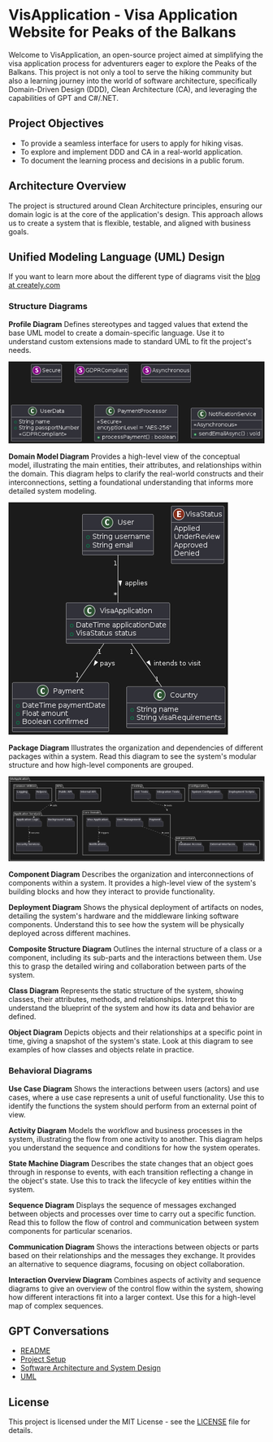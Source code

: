 # VisApplication - Visa Application Website for Peaks of the Balkans

Welcome to VisApplication, an open-source project aimed at simplifying the visa application process for adventurers eager to explore the Peaks of the Balkans. This project is not only a tool to serve the hiking community but also a learning journey into the world of software architecture, specifically Domain-Driven Design (DDD), Clean Architecture (CA), and leveraging the capabilities of GPT and C#/.NET.

## Project Objectives
- To provide a seamless interface for users to apply for hiking visas.
- To explore and implement DDD and CA in a real-world application.
- To document the learning process and decisions in a public forum.

## Architecture Overview
The project is structured around Clean Architecture principles, ensuring our domain logic is at the core of the application's design. This approach allows us to create a system that is flexible, testable, and aligned with business goals.

## Unified Modeling Language (UML) Design

If you want to learn more about the different type of diagrams visit the [blog at creately.com](https://creately.com/blog/diagrams/uml-diagram-types-examples/)


### Structure Diagrams

**Profile Diagram**
Defines stereotypes and tagged values that extend the base UML model to create a domain-specific language. Use it to understand custom extensions made to standard UML to fit the project's needs.

![Profile Diagram](docs/uml/structure/profile_diagram.png)

**Domain Model Diagram**
Provides a high-level view of the conceptual model, illustrating the main entities, their attributes, and relationships within the domain. This diagram helps to clarify the real-world constructs and their interconnections, setting a foundational understanding that informs more detailed system modeling.

![Domain Model Diagram](docs/uml/structure/domain_model_diagram.png)

**Package Diagram**
Illustrates the organization and dependencies of different packages within a system. Read this diagram to see the system's modular structure and how high-level components are grouped.

![Package Diagram](docs/uml/structure/package_diagram.png)


**Component Diagram**
Describes the organization and interconnections of components within a system. It provides a high-level view of the system's building blocks and how they interact to provide functionality.

**Deployment Diagram**
Shows the physical deployment of artifacts on nodes, detailing the system's hardware and the middleware linking software components. Understand this to see how the system will be physically deployed across different machines.

**Composite Structure Diagram**
Outlines the internal structure of a class or a component, including its sub-parts and the interactions between them. Use this to grasp the detailed wiring and collaboration between parts of the system.

**Class Diagram**
Represents the static structure of the system, showing classes, their attributes, methods, and relationships. Interpret this to understand the blueprint of the system and how its data and behavior are defined.

**Object Diagram**
Depicts objects and their relationships at a specific point in time, giving a snapshot of the system's state. Look at this diagram to see examples of how classes and objects relate in practice.

### Behavioral Diagrams

**Use Case Diagram**
Shows the interactions between users (actors) and use cases, where a use case represents a unit of useful functionality. Use this to identify the functions the system should perform from an external point of view.

**Activity Diagram**
Models the workflow and business processes in the system, illustrating the flow from one activity to another. This diagram helps you understand the sequence and conditions for how the system operates.

**State Machine Diagram**
Describes the state changes that an object goes through in response to events, with each transition reflecting a change in the object's state. Use this to track the lifecycle of key entities within the system.

**Sequence Diagram**
Displays the sequence of messages exchanged between objects and processes over time to carry out a specific function. Read this to follow the flow of control and communication between system components for particular scenarios.

**Communication Diagram**
Shows the interactions between objects or parts based on their relationships and the messages they exchange. It provides an alternative to sequence diagrams, focusing on object collaboration.

**Interaction Overview Diagram**
Combines aspects of activity and sequence diagrams to give an overview of the control flow within the system, showing how different interactions fit into a larger context. Use this for a high-level map of complex sequences.

## GPT Conversations

- [README](docs/gpt/0-README.md)
- [Project Setup](docs/gpt/1-project_setup.md)
- [Software Architecture and System Design](docs/gpt/2-software_architecture_and_system_design.md)
- [UML](docs/gpt/3-UML_design.md)


## License
This project is licensed under the MIT License - see the [LICENSE](LICENSE) file for details.